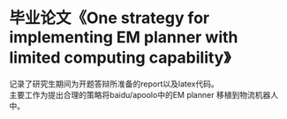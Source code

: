 毕业论文《One strategy for implementing EM planner with limited computing capability》
====
记录了研究生期间为开题答辩所准备的report以及latex代码。<br>
主要工作为提出合理的策略将baidu/apoolo中的EM planner 移植到物流机器人中。

